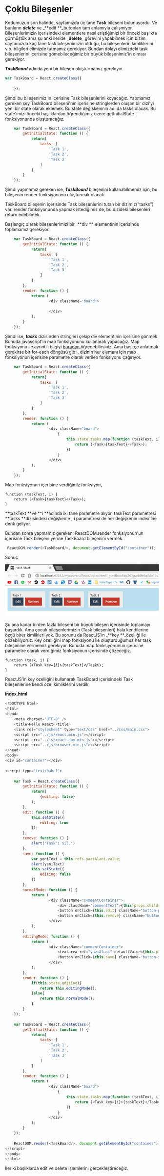 # Çoklu Bileşenler

Kodumuzun son halinde, sayfamızda üç tane **Task** bileşeni bulunuyordu. Ve bunların _**delete**_ ve _**edit **\_butonları tam anlamıyla çalışmıyor. Bileşenlerimizin içerisindeki elementlere nasıl eriştiğimizi bir önceki başlıkta görmüştük ama şu anki ileride _**delete**\_ görevini yapabilmek için bizim sayfamızda kaç tane task bileşenimizin olduğu, bu bileşenlerin kimliklerini v.b. bilgileri elimizde tutmamız gerekiyor. Bundan dolayı elimizdeki task bileşenlerini içerisine gömebileceğimiz bir büyük bileşenimiz'in olması gerekiyor.

_**TaskBoard**_ adında yeni bir bileşen oluşturmamız gerekiyor.

```js
var TaskBoard = React.createClass({

    });
```

Şimdi bu bileşenimiz'in içerisine Task bileşenlerini koyacağız. Yapmamız gereken şey TaskBoard bileşeni'nin içerisine stringlerden oluşan bir dizi'yi yeni bir state olarak eklemek. Bu state değişkeninin adı da tasks olacak. Bu state'imizi önceki başlıklardan öğrendiğimiz üzere getInitialState fonksiyonunda oluşturacağız.

```js
    var TaskBoard = React.createClass({
        getInitialState: function () {
            return{
                tasks: [
                    'Task 1',
                    'Task 2',
                    'Task 3'
                ]
            }
        }
    });
```

Şimdi yapmamız gereken ise, _**TaskBoard**_ bileşenini kullanabilmemiz için, bu bileşenin render fonksiyonunu oluşturmak olacak.

TaskBoard bileşenin içerisinde Task bileşenlerini tutan bir dizimiz\("tasks"\) var. render fonksiyonunda yapmak istediğimiz de, bu dizideki bileşenleri return edebilmek.

Başlangıç olarak bileşenlerimizi bir \_**div **\_elementinin içerisinde toplamamız gerekiyor.

```js
    var TaskBoard = React.createClass({
        getInitialState: function () {
            return{
                tasks: [
                    'Task 1',
                    'Task 2',
                    'Task 3'
                ]
            }
        },
        render: function () {
            return (
                    <div className="board">

                    </div>
            );
        }
    });
```

Şimdi ise, _**tasks**_ dizisinden stringleri çekip div elementinin içerisine gönmek. Bunuda javascript'in map fonksiyonunu kullanarak yapacağız. Map fonksiyonu ile ayrıntılı bilgiyi  [buradan ](https://www.w3schools.com/jsref/jsref_map.asp)öğrenebilirsiniz. Ama basitçe anlatmak gerekirse bir for-each döngüsü gib i, dizinin her elemanı için map fonksiyonun içerisine parametre olarak verilen fonksiyonu çağırıyor.

```js
    var TaskBoard = React.createClass({
        getInitialState: function () {
            return{
                tasks: [
                    'Task 1',
                    'Task 2',
                    'Task 3'
                ]
            }
        },
        render: function () {
            return (
                    <div className="board">
                        {
                            this.state.tasks.map(function (taskText, i) {
                                return (<Task>{taskText}</Task>);
                            })
                        }
                    </div>
            );
        }
    });
```

Map fonksiyonun içerisine verdiğimiz fonksiyon,

```
function (taskText, i) {
    return (<Task>{taskText}</Task>);
}
```

**taskText **ve **i **adında iki tane parametre alıyor. taskText parametresi **tasks **dizisindeki değişken'e , **i** parametresi de her değişkenin index'îne denk geliyor.

Bundan sonra yapmamız gereken; ReactDOM.render fonksiyonun'un içerisine Task bileşeni yerine TaskBoard bileşenini vermek.

```js
 ReactDOM.render(<TaskBoard/>, document.getElementById("container"));
```

Sonuç

![](/assets/multiChild.png)

Şu ana kadar birden fazla bileşeni bir büyük bileşen içerisinde toplamayı başardık. Ama çocuk bileşenlerimizin \(Task bileşenleri\) hala kendilerine özgü birer kimlikleri yok. Bu sorunu da ReactJS'in _**key **_özelliği ile çözebiliyoruz. Key özelliğini map fonksiyonu ile oluşturduğumuz her task bileşenine vermemiz gerekiyor. Bunuda map fonksiyonunun içerisine parametre olarak verdiğimiz fonksiyonun içerisinde çözeceğiz.

```
function (task, i) {
    return (<Task key={i}>{taskText}</Task>);
}
```

ReactJS'in key özelliğini kullanarak TaskBoard içerisindeki Task bileşenlerine kendi özel kimliklerini verdik.

**index.html**

```js
<!DOCTYPE html>
<html>
<head>
    <meta charset="UTF-8" />
    <title>Hello React</title>
    <link rel="stylesheet" type="text/css" href="../css/main.css">
    <script src="../js/react.min.js"></script>
    <script src="../js/react-dom.min.js"></script>
    <script src="../js/browser.min.js"></script>
</head>
<body>
<div id="container"></div>

<script type="text/babel">

    var Task = React.createClass({
        getInitialState: function () {
            return(
                {editing: false}
            );
        },
        edit: function () {
            this.setState({
                editing: true
            });
        },
        remove: function () {
            alert("Task'ı sil.")
        },
        save: function () {
            var yeniText = this.refs.yaziAlani.value;
            alert(yeniText)
            this.setState({
                editing: false
            })
        },
        normalMode: function () {
            return (
                    <div className="commentContainer">
                        <div className="commentText">{this.props.children}</div>
                        <button onClick={this.edit} className="button-primary">Edit</button>
                        <button onClick={this.remove} className="button-danger">Remove</button>
                    </div>
            );
        },
        editingMode: function () {
            return (
                    <div className="commentContainer">
                        <textarea ref="yaziAlani" defaultValue={this.props.children}></textarea>
                        <button onClick={this.save} className="button-secondary">Save</button>
                    </div>
            );
        },
        render: function () {
            if(this.state.editing){
                return this.editingMode();
            }else{
                return this.normalMode();
            }
        }
    });

    var TaskBoard = React.createClass({
        getInitialState: function () {
            return{
                tasks: [
                    'Task 1',
                    'Task 2',
                    'Task 3'
                ]
            }
        },
        render: function () {
            return (
                    <div className="board">
                        {
                            this.state.tasks.map(function (taskText, i) {
                                return (<Task key={i}>{taskText}</Task>);
                            })
                        }
                    </div>
            );
        }
    });

    ReactDOM.render(<TaskBoard/>, document.getElementById("container"));
</script>
</body>
</html>
```

İleriki başlıklarda edit ve delete işlemlerini gerçekleştireceğiz.

